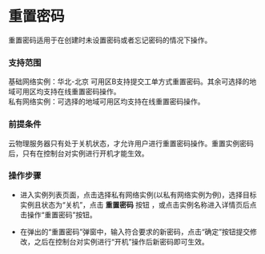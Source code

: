 # 重置密码

重置密码适用于在创建时未设置密码或者忘记密码的情况下操作。

### 支持范围

基础网络实例：华北-北京 可用区B支持提交工单方式重置密码。其余可选择的地域可用区均支持在线重置密码操作。<br/>
私有网络实例：可选择的地域可用区均支持在线重置密码操作。

### 前提条件
云物理服务器只有处于关机状态，才允许用户进行重置密码操作。重置实例密码后，只有在控制台对实例进行开机才能生效。

### 操作步骤

- 进入实例列表页面，点击选择私有网络实例(以私有网络实例为例)，选择目标实例且状态为“关机”，点击 **重置密码** 按钮 ，或点击实例名称进入详情页后点击操作“重置密码”按钮。<br/>

- 在弹出的“重置密码”弹窗中，输入符合要求的新密码，点击“确定”按钮提交修改，之后在控制台对实例进行“开机”操作后新密码即可生效。

